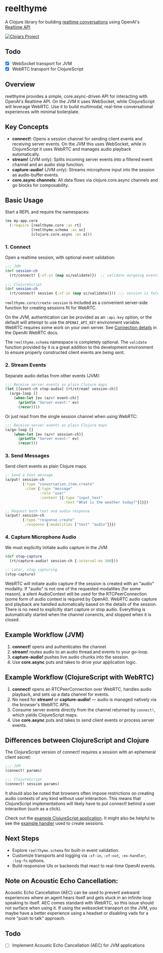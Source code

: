 # reelthyme

A Clojure library for building [realtime conversations](https://platform.openai.com/docs/guides/realtime-conversations) using
OpenAI's [Realtime API](https://platform.openai.com/docs/guides/realtime)

[![Clojars Project](https://img.shields.io/clojars/v/com.github.brianium/reelthyme.svg)](https://clojars.org/com.github.brianium/reelthyme)

## Todo

- [x] WebSocket transport for JVM
- [x] WebRTC transport for ClojureScript

## Overview

reelthyme provides a simple, core.async-driven API for interacting with OpenAI's Realtime API. On the JVM it uses WebSocket, while ClojureScript will leverage WebRTC. Use it to build multimodal, real-time conversational experiences with minimal boilerplate.

## Key Concepts

- **connect!**: Opens a session channel for sending client events and receiving server events. On the JVM this uses WebSocket, while in ClojureScript it uses WebRTC and manages audio playback automatically.  
- **stream!** (JVM only): Splits incoming server events into a filtered event channel and an audio stop function.  
- **capture-audio!** (JVM only): Streams microphone input into the session as audio-buffer events.  
- **core.async channels**: All data flows via clojure.core.async channels and go blocks for composability.

## Basic Usage

Start a REPL and require the namespaces:

```clojure
(ns my-app.core
  (:require [reelthyme.core :as rt]
            [reelthyme.schema :as sc]
            [clojure.core.async :as a]))
```

### 1. Connect

Open a realtime session, with optional event validation:

```clojure
;;; JVM 
(def session-ch
  (rt/connect! {:xf-in (map sc/validate)})  ;; validate outgoing events
  
;;; ClojureScript
(def session-ch
  (rt/connect! session {:xf-in (map sc/validate)})) ;;; session is fetched from a server
```

`reelthyme.core/create-session` is included as a convenient server-side function for creating sessions fit for WebRTC.

On the JVM, authentication can be provided as an `:api-key` option, or the default will attempt to use
the `OPENAI_API_KEY` environment variable. WebRTC requires some work on your own server. See [Connection details](https://platform.openai.com/docs/guides/realtime#connect-with-webrtc) in the OpenAI WebRTC docs.

The `reelthyme.schema` namespace is completely optional. The `validate` function provided by it is a great
addition to the development environment to ensure properly constructed client events are being sent.

### 2. Stream Events

Separate audio deltas from other events (JVM):

```clojure
;;; Receive server events as plain Clojure maps
(let [[event-ch stop-audio] (rt/stream! session-ch)]
  (a/go-loop []
    (when-let [ev (a/<! event-ch)]
      (println "Server event:" ev)
      (recur))))
```

Or just read from the single session channel when using WebRTC:

```clojure
;;; Receive server events as plain Clojure maps
(a/go-loop []
    (when-let [ev (a/<! session-ch)]
      (println "Server event:" ev)
      (recur)))
```

### 3. Send Messages

Send client events as plain Clojure maps. 

```clojure
;; Send a text message
(a/put! session-ch
        {:type "conversation.item.create"
         :item {:type "message"
                :role "user"
                :content [{:type "input_text"
                           :text "What is the weather today?"}]}})

;; Request both text and audio response
(a/put! session-ch
        {:type "response.create"
         :response {:modalities ["text" "audio"]}})
```

### 4. Capture Microphone Audio

We must explicitly initiate audio capture in the JVM

```clojure
(def stop-capture
  (rt/capture-audio! session-ch {:interval-ms 500}))

;; Later, stop capturing
(stop-capture)
```

WebRTC will initiate audio capture if the session is created with an "audio" modality. If "audio" is not one of the requested modalities (for some reason), a silent AudioContext will be used for the RTCPeerConnection (some form of audio context is required by OpenAI). WebRTC audio capture and playback are handled automatically based on the details of the session. There is no need to explicitly start capture or stop audio. Everything is automatically started when the channel conencts, and stopped when it is closed.

## Example Workflow (JVM)

1. **connect!** opens and authenticates the channel.  
2. **stream!** routes audio to an audio thread and events to your go-loop.  
3. **capture-audio!** pushes live audio chunks into the session.  
4. Use **core.async** puts and takes to drive your application logic.

## Example Workflow (ClojureScript with WebRTC)

1. **connect!** opens an RTCPeerConnection over WebRTC, handles audio playback, and sets up a data channel for events.  
2. No need for **stream!** or **capture-audio!** — audio is managed natively via the browser's WebRTC APIs.  
3. Consume server events directly from the channel returned by `connect!`, which yields ClojureScript maps.  
4. Use **core.async** puts and takes to send client events or process server events.

## Differences between ClojureScript and Clojure

The ClojureScript version of connect! requires a session with an ephemeral client secret:

```clojure
;;; JVM
(connect! params)

;;; ClojureScript
(connect! session params)
```

It should also be noted that browsers often impose restrictions on creating audio contexts of any kind without user interaction. This means that ClojureScript implementations will likely have to put connect! behind a user interaction (such as a click).

Check out the [example ClojureScript application](dev/example/webrtc.cljs). It might also be helpful to see the [example handler](dev/example/handler.clj) used to create sessions.

## Next Steps

- Explore `reelthyme.schema` for built-in event validation.  
- Customize transports and logging via `:xf-in`, `:xf-out`, `:ex-handler`, `:log-fn` options.  
- Build responsive UIs or backends that react to real-time OpenAI events.

## Note on Acoustic Echo Cancellation:

Acoustic Echo Cancellation (AEC) can be used to prevent awkward experiences where an agent hears itself and gets stuck in an infinite loop speaking to itself. AEC comes standard with WebRTC, so this issue should not surface when using it. If using the websocket transport on the JVM, you maybe have a better experience using a headset or disabling vads for a more "push to talk" approach.

## Todo
- [ ] Implement Acoustic Echo Cancellation (AEC) for JVM applications

